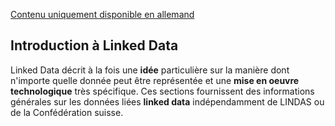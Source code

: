 [Contenu uniquement disponible en allemand](/technology/?lang=de)

## Introduction à Linked Data

Linked Data décrit à la fois une **idée** particulière sur la manière dont n'importe quelle donnée peut être représentée et une **mise en oeuvre technologique** très spécifique. Ces sections fournissent des informations générales sur les données liées **linked data** indépendamment de LINDAS ou de la Confédération suisse.
